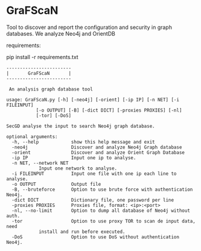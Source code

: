 # GraFScaN
Tool to discover and report the configuration and security in graph databases. We analyze Neo4j and OrientDB

requirements:

pip install -r requirements.txt

	
	------------------------
	|       GraFScaN       |
	------------------------

     An analysis graph database tool
    
	usage: GraFScaN.py [-h] [-neo4j] [-orient] [-ip IP] [-n NET] [-i FILEINPUT]
			   [-o OUTPUT] [-B] [-dict DICT] [-proxies PROXIES] [-nl]
			   [-tor] [-DoS]

	SecGD analyse the input to search Neo4j graph database.

	optional arguments:
	  -h, --help            show this help message and exit
	  -neo4j                Discover and analyze Neo4j Graph database
	  -orient               Discover and analyze Orient Graph Database
	  -ip IP                Input one ip to analyse.
	  -n NET, --network NET
				Input one network to analyse.
	  -i FILEINPUT          Input one file with one ip each line to analyse.
	  -o OUTPUT             Output file
	  -B, --bruteforce      Option to use brute force with authentication Neo4j.
	  -dict DICT            Dictionary file, one password per line
	  -proxies PROXIES      Proxies file, format: <ip>:<port>
	  -nl, --no-limit       Option to dump all database of Neo4j without auth.
	  -tor                  Option to use proxy TOR to scan de input data, need
				install and run before executed.
	  -DoS                  Option to use DoS without authentication Neo4j.

